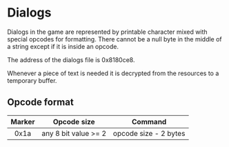 # Dialogs

Dialogs in the game are represented by printable character mixed with special opcodes
for formatting. There cannot be a null byte in the middle of a string except if it is
inside an opcode.

The address of the dialogs file is 0x8180ce8.

Whenever a piece of text is needed it is decrypted from the resources to a temporary
buffer.

## Opcode format

| Marker      | Opcode size          | Command               |
| :---------: | :------------------: | :-------------------: |
|  0x1a       | any 8 bit value >= 2 | opcode size - 2 bytes |
